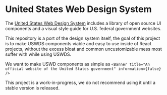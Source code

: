 # United States Web Design System

The [United States Web Design System](https://designsystem.digital.gov) includes a library of open source UI components and a visual style guide for U.S. federal government websites.

This repository is a port of the design system itself, the goal of this project is to make USWDS components viable and easy to use inside of React projects, without the excess bloat and common uncustomizable mess most suffer with while using USWDS.

We want to make USWD components as simple as `<Banner title="An official website of the United States government" information={false} />`

This project is a work-in-progress, we do not recommend using it until a stable version is released.
